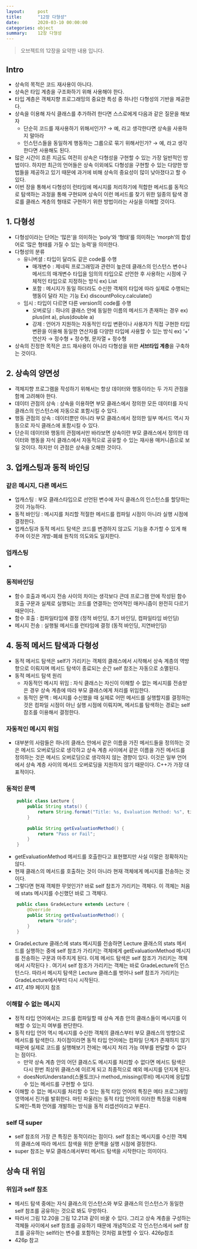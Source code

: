 ```yaml
---
layout:     post
title:      "12장 다형성"
date:       2020-03-10 00:00:00
categories: object
summary:    12장 다형성
---
```


> 오브젝트의 12장을 요약한 내용 입니다.

## Intro

- 상속의 목적은 코드 재사용이 아니다.
- 상속은 타입 계층을 구조화하기 위해 사용해야 한다.
- 타입 계층은 객체지향 프로그래밍의 중요한 특성 중 하나인 다형성의 기반을 제공한다.
- 상속을 이용해 자식 클래스를 추가하려 한다면 스스로에게 다음과 같은 질문을 해보자
    - 단순히 코드를 재사용하기 위해서인가? → 예, 라고 생각한다면 상속을 사용하지 말아라
    - 인스턴스들을 동일하게 행동하는 그룹으로 묶기 위해서인가? → 예, 라고 생각한다면 사용해도 된다.
- 많은 시간이 흐른 지금도 여전히 상속은 다형성을 구현할 수 있는 가장 일반적인 방법이다. 
하지만 최근의 언어들은 상속 이외에도 다형성을 구현할 수 있는 다양한 방법들을 제공하고 있기 때문에 과거에 비해 상속의 중요성이 많이 낮아졌다고 할 수 있다.
- 이번 장을 통해서 다형성이 런타임에 메시지를 처리하기에 적합한 메서드를 동적으로 탐색하는 과정을 통해 구현되며 상속이 이런 메서드를 찾기 위한 일종의 탐색 경로를 클래스 계층의 형태로 구현하기 위한 방법이라는 사실을 이해할 것이다.

## 1. 다형성

- 다형성이라는 단어는 ‘많은’을 의미하는 ‘poly’와 ‘형태’를 의미하는 ‘morph’의 합성어로 ‘많은 형태를 가질 수 있는 능력’을 의미한다.
- 다형성의 분류
    - 유니버셜 : 타입이 달라도 같은 code를 수행
        - 매개변수 : 제네릭 프로그래밍과 관련이 높은데 클래스의 인스턴스 변수나 메서드의 매개변수 타입을 임의의 타입으로 선언한 후 사용하는 시점에 구체적인 타입으로 지정하는 방식 ex) List<T>
        - 포함 : 메시지가 동일 하더라도 수신한 객체의 타입에 따라 실제로 수행되는 행동이 달라 지는 기능 Ex) discountPolicy.calculate()
    - 임시 : 타입이 다르면 다른 version의 code를 수행
        - 오버로딩 : 하나의 클래스 안에 동일한 이름의 메서드가 존재하는 경우 ex) plus(int a), plus(double a)
        - 강제 : 언어가 지원하는 자동적인 타입 변환이나 사용자가 직접 구현한 타입 변환을 이용해 동일한 연산자를 다양한 타입에 사용할 수 있는 방식 ex) ‘+’ 연산자 → 정수형 + 정수형, 문자열 + 정수형
- 상속의 진정한 목적은 코드 재사용이 아니라 다형성을 위한 **서브타입 계층**을 구축하는 것이다.

## 2. 상속의 양면성

- 객체지향 프로그램을 작성하기 위해서는 항상 데이터와 행동이라는 두 가지 관점을 함께 고려해야 한다.
- 데이터 관점의 상속 : 상속을 이용하면 부모 클래스에서 정의한 모든 데이터를 자식 클래스의 인스턴스에 자동으로 포함시킬 수 있다.
- 행동 관점의 상속 : 데이터뿐만 아니라 부모 클래스에서 정의한 일부 메서드 역시 자동으로 자식 클래스에 포함시킬 수 있다.
- 단순히 데이터와 행동의 관점에서만 바라보면 상속이란 부모 클래스에서 정의한 데이터와 행동을 자식 클래스에서 자동적으로 공유할 수 있는 재사용 매커니즘으로 보일 것이다. 하지만 이 관점은 상속을 오해한 것이다.

## 3. 업캐스팅과 동적 바인딩

### 같은 메시지, 다른 메서드

- 업캐스팅 : 부모 클래스타입으로 선언된 변수에 자식 클래스의 인스턴스를 할당하는 것이 가능하다.
- 동적 바인딩 : 메시지를 처리할 적절한 메서드를 컴파일 시점이 아니라 실행 시점에 결정한다.
- 업캐스팅과 동적 메서드 탐색은 코드를 변경하지 않고도 기능을 추가할 수 있게 해주며 이것은 개방-폐쇄 원칙의 의도와도 일치한다.

### 업캐스팅

- 

### 동적바인딩

- 함수 호출과 메시지 전송 사이의 차이는 생각보다 큰데 프로그램 안에 작성된 함수 호출 구문과 실제로 실행되는 코드를 연결하는 언어적인 매커니즘이 완전히 다르기 때문이다.
- 함수 호출 : 컴파일타임에 결정 (정적 바인딩, 초기 바인딩, 컴파일타임 바인딩)
- 메시지 전송 : 실행될 메서드를 런타임에 결정 (동적 바인딩, 지연바인딩)

## 4. 동적 메서드 탐색과 다형성

- 동적 메서드 탐색은 self가 가리키는 객체의 클래스에서 시작해서 상속 계층의 역방향으로 이뤄지며 메서드 탐색이 종료되는 순간 self 참조는 자동으로 소멸된다.
- 동적 메서드 탐색 원리
    - 자동적인 메시지 위임 : 자식 클래스는 자신이 이해할 수 없는 메시지를 전송받은 경우 상속 계층에 따라 부모 클래스에게 처리를 위임한다.
    - 동적인 문맥 : 메시지를 수신했을 때 실제로 어떤 메서드를 실행할지를 결정하는 것은 컴파일 시점이 아닌 실행 시점에 이뤄지며, 메서드를 탐색하는 경로는 self 참조를 이용해서 결정한다.

### 자동적인 메시지 위임

- 대부분의 사람들은 하나의 클래스 안에서 같은 이름을 가진 메서드들을 정의하는 것은 메서드 오버로딩으로 생각하고 상속 계층 사이에서 같은 이름을 가진 메서드를 정의하는 것은 메서드 오버로딩으로 생각하지 않는 경향이 있다. 이것은 일부 언어에서 상속 계층 사이의 메서드 오버로딩을 지원하지 않기 때문이다. C++가 가장 대표적이다.

### 동적인 문맥
```java
    public class Lecture {
    	public String stats() {
    		return String.format("Title: %s, Evaluation Method: %s", title, getEvaluationMethod());
    	}
    
    	public String getEvaluationMethod() {
    		return "Pass or Fail";
    	}
    }
```
- getEvaluationMethod 메서드를 호출한다고 표현했지만 사실 이말은 정확하지는 않다.
- 현재 클래스의 메서드를 호출하는 것이 아니라 현재 객체에게 메시지를 전송하는 것이다.
- 그렇다면 현재 객체한 무엇인가? 바로 self 참조가 가리키는 객체다. 이 객체는 처음에 stats 메시지를 수신했던 바로 그 객체다.
```java
    public class GradeLecture extends Lecture {
    	@Override
    	public String getEvaluationMethod() {
    		return "Grade";
    	}
    }
```
- GradeLecture 클래스에 stats 메시지를 전송하면 Lecture 클래스의 stats 메서드를 실행하는 중에 self 참조가 가리키는 객체에게 getEvaluationMethod 메시지를 전송하는 구문과 마주치게 된다. 이제 메서드 탐색은 self 참조가 가리키는 객체에서 시작된다ㅏ. 여기서 self 참조가 가리키는 객체는 바로 GradeLecture의 인스턴스다. 따라서 메시지 탐색은 Lecture 클래스를 벗어나 self 참조가 가리키는 GradeLecture에서부터 다시 시작된다.
- 417, 419 페이지 참조

### 이해할 수 없는 메시지

- 정적 타입 언어에서는 코드를 컴파일할 때 상속 계층 안의 클래스들이 메시지를 이해할 수 있는지 여부를 판단한다.
- 동적 타입 언어 역시 메시지를 수신한 객체의 클래스부터 부모 클래스의 방향으로 메서드를 탐색한다. 차이점이라면 동적 타입 언어에는 컴파일 단계가 존재하지 않기 때문에 실제로 코드를 실행해보기 전에는 메시지 처리 가능 여부를 판달할 수 없다는 점이다.
    - 만약 상속 계층 안의 어던 클래스도 메시지를 처리할 수 없다면 메서드 탐색은 다시 한번 최상위 클래스에 이르게 되고 최종적으로 예외 메시지를 던지게 된다.
    - doesNotUnderstand(스몰토크)나 method_missing(루비) 메시지에 응답할 수 있는 메서드를 구현할 수 있다.
- 이해할 수 없는 메시지를 처리할 수 있는 동적 타입 언어의 특징은 메타 프로그래밍 영역에서 진가를 발휘한다. 마틴 파울러는 동적 타입 언어의 이러한 특징을 이용해 도메인-특화 언어를 개발하는 방식을 동적 리셉션이라고 부른다.

### self 대 super

- self 참조의 가장 큰 특징은 동적이라는 점이다. self 참조는 메시지를 수신한 객체의 클래스에 따라 메서드 참색을 위한 문맥을 실행 시점에 결정한다.
- super 참조는 부모 클래스에서부터 메서드 탐색을 시작한다는 의미이다.

## 상속 대 위임

### 위임과 self 참조

- 메서드 탐색 중에는 자식 클래스의 인스턴스와 부모 클래스의 인스턴스가 동일한 self 참조를 공유하는 것으로 봐도 무방하다.
- 따라서 그림 12.20을 그림 12.21과 같이 바꿀 수 있다. 그리고 상속 계층을 구성하는 객체들 사이에서 self 참조를 공유하기 때문에 개념적으로 각 인스턴스에서 self 참조를 공유하는 self라는 변수를 포함하는 것처럼 표현할 수 있다.  426p참조
- 426p 참고